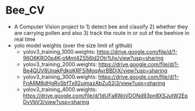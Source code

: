 # Bee_CV
- A Computer Vision project to 1) detect bee and classify 2) whether they are carrying pollen and also 3) track the route in or out of the beehive in real time
- yolo model weights (over the size limit of github)
    - yolov3_training_1000.weights: https://drive.google.com/file/d/1-96O6KRO0p4K-oMmI4ZS56ld2Otr1Uix/view?usp=sharing
    - yolov3_training_2000.weights: https://drive.google.com/file/d/1-Be4QUV8UnakPdkpKRFSiMgqAvrBBDjX/view?usp=sharing
    - yolov3_training_3000.weights: https://drive.google.com/file/d/1-FnARM8dHgRvSbfTx92ujmazAbZu52i3/view?usp=sharing
    - yolov3_training_4000.weights: https://drive.google.com/file/d/1dUFa8WoVDONd93pn8XSJutW2EpDvVbV3/view?usp=sharing

